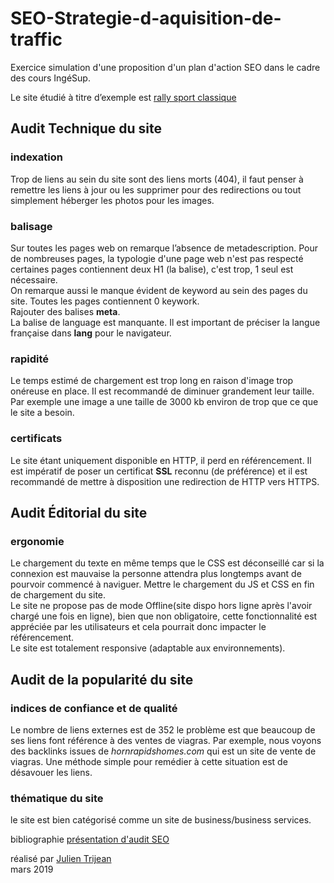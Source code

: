 # SEO-Strategie-d-aquisition-de-traffic

Exercice simulation d'une proposition d'un plan d'action SEO dans le cadre des cours IngéSup.   

Le site étudié à titre d’exemple est [rally sport classique](http://www.rallysportclassic.com/)

## Audit Technique du site
### indexation
Trop de liens au sein du site sont des liens morts (404), il faut penser à remettre les liens à jour ou les supprimer pour des redirections ou tout simplement héberger les photos pour les images.
### balisage
Sur toutes les pages web on remarque l’absence de metadescription.
Pour de nombreuses pages, la typologie d'une page web n'est pas respecté certaines pages contiennent deux H1 (la balise), c'est trop, 1 seul est nécessaire.     
On remarque aussi le manque évident de keyword au sein des pages du site. Toutes les pages contiennent 0 keywork.     
Rajouter des balises **meta**.    
La balise de language est manquante. Il est important de préciser la langue française dans **lang** pour le navigateur.      
### rapidité
Le temps estimé de chargement est trop long en raison d'image trop onéreuse en place. Il est recommandé de diminuer grandement leur taille. Par exemple une image a une taille de 3000 kb environ de trop que ce que le site a besoin.     
### certificats
Le site étant uniquement disponible en HTTP, il perd en référencement. Il est impératif de poser un certificat **SSL** reconnu (de préférence) et il est recommandé de mettre à disposition une redirection de HTTP vers HTTPS.     

## Audit Éditorial du site
### ergonomie
Le chargement du texte en même temps que le CSS est déconseillé car si la connexion est mauvaise la personne attendra plus longtemps avant de pourvoir commencé à naviguer. Mettre le chargement du JS et CSS en fin de chargement du site.     
Le site ne propose pas de mode Offline(site dispo hors ligne après l'avoir chargé une fois en ligne), bien que non obligatoire, cette fonctionnalité est appréciée par les utilisateurs et cela pourrait donc impacter le référencement.     
Le site est totalement responsive (adaptable aux environnements).

## Audit de la popularité du site
### indices de confiance et de qualité
Le nombre de liens externes est de 352 le problème est que beaucoup de ses liens font référence à des ventes de viagras. Par exemple, nous voyons des backlinks issues de _hornrapidshomes.com_ qui est un site de vente de viagras. Une méthode simple pour remédier à cette situation est de désavouer les liens.
### thématique du site
le site est bien catégorisé comme un site de business/business services.


bibliographie
[présentation d'audit SEO](https://www.seo-tech.fr/audit-technique-seo/)

réalisé par [Julien Trijean](http://am-i-an.unusualperson.com/)  
mars 2019

